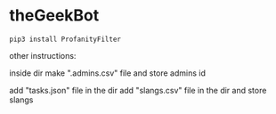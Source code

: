 # theGeekBot

```
pip3 install ProfanityFilter
```

other instructions:

inside dir make ".admins.csv" file and store admins id

add  "tasks.json" file in the dir
add "slangs.csv" file in the dir and store slangs


